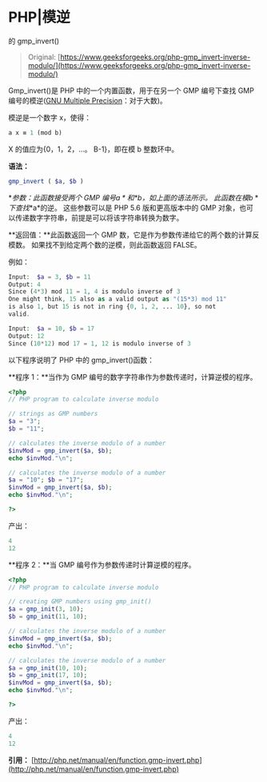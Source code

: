 # PHP|模逆

的 gmp_invert()

> Original: [https://www.geeksforgeeks.org/php-gmp_invert-inverse-modulo/](https://www.geeksforgeeks.org/php-gmp_invert-inverse-modulo/)

Gmp_invert()是 PHP 中的一个内置函数，用于在另一个 GMP 编号下查找 GMP 编号的模逆([GNU Multiple Precision](https://en.wikipedia.org/wiki/GNU_Multiple_Precision_Arithmetic_Library)：对于大数)。

模逆是一个数字 x，使得：

```php
a x ≡ 1 (mod b) 

```

X 的值应为{0，1，2，…。 B-1}，即在模 b 整数环中。

**语法：**

```php
gmp_invert ( $a, $b )
```

**参数：**此函数接受两个 GMP 编号*$a*和*$b*，如上面的语法所示。 此函数在模*$b*下查找*$a*的逆。 这些参数可以是 PHP 5.6 版和更高版本中的 GMP 对象，也可以传递数字字符串，前提是可以将该字符串转换为数字。

**返回值：**此函数返回一个 GMP 数，它是作为参数传递给它的两个数的计算反模数。 如果找不到给定两个数的逆模，则此函数返回 FALSE。

例如：

```php
Input:  $a = 3, $b = 11
Output: 4
Since (4*3) mod 11 = 1, 4 is modulo inverse of 3
One might think, 15 also as a valid output as "(15*3) mod 11" 
is also 1, but 15 is not in ring {0, 1, 2, ... 10}, so not 
valid.

Input:  $a = 10, $b = 17
Output: 12
Since (10*12) mod 17 = 1, 12 is modulo inverse of 3

```

以下程序说明了 PHP 中的 gmp_invert()函数：

**程序 1：**当作为 GMP 编号的数字字符串作为参数传递时，计算逆模的程序。

```php
<?php
// PHP program to calculate inverse modulo

// strings as GMP numbers 
$a = "3";
$b = "11";

// calculates the inverse modulo of a number
$invMod = gmp_invert($a, $b);
echo $invMod."\n";

// calculates the inverse modulo of a number
$a = "10"; $b = "17";
$invMod = gmp_invert($a, $b);
echo $invMod."\n";

?>
```

产出：

```php
4
12

```

**程序 2：**当 GMP 编号作为参数传递时计算逆模的程序。

```php
<?php
// PHP program to calculate inverse modulo

// creating GMP numbers using gmp_init() 
$a = gmp_init(3, 10);
$b = gmp_init(11, 10);

// calculates the inverse modulo of a number
$invMod = gmp_invert($a, $b);
echo $invMod."\n";

// calculates the inverse modulo of a number
$a = gmp_init(10, 10); 
$b = gmp_init(17, 10);
$invMod = gmp_invert($a, $b);
echo $invMod."\n";

?>
```

产出：

```php
4
12

```

**引用：**
[http://php.net/manual/en/function.gmp-invert.php](http://php.net/manual/en/function.gmp-invert.php)